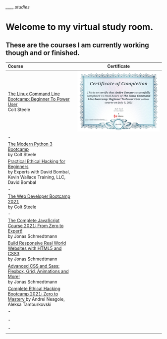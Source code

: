 ###### ____.studies
# Welcome to my virtual study room.
## These are the courses I am currently working though and or finished.

|Course|Certificate|
|:---|:---:|
|[The Linux Command Line Bootcamp: Beginner To Power User ](https://www.udemy.com/course/the-linux-command-line-bootcamp/ "The Linux Command Line Bootcamp: Beginner To Power User by Colt Steele") <br> Colt Steele|![Course Certification of Completion](./certs/theLinuxCommandLineBootcamp-ColtSteele-Certification.jpg "The Linux Command Line Bootcamp Beginner To Power User Certification")|
|-||
|[The Modern Python 3 Bootcamp](https://www.udemy.com/course/the-modern-python3-bootcamp/ "The Modern Python 3 Bootcamp by Colt Steele") <br> by Colt Steele|[](./certifications/)|
|[Practical Ethical Hacking for Beginners ](https://www.udemy.com/course/practical-ethical-hacking-for-beginners/ "Practical Ethical Hacking for Beginners by Experts with David Bombal, Kevin Wallace Training, LLC, David Bombal") <br> by Experts with David Bombal, Kevin Wallace Training, LLC, David Bombal|[](./certifications/)|
|-||
|[The Web Developer Bootcamp 2021 ](https://www.udemy.com/course/the-web-developer-bootcamp/ "The Web Developer Bootcamp 2021 by Colt Steele") <br> by Colt Steele|[](./certifications/)|
|-||
|[The Complete JavaScript Course 2021: From Zero to Expert! ](https://www.udemy.com/course/the-complete-javascript-course/ "The Complete JavaScript Course 2021: From Zero to Expert! by Jonas Schmedtmann") <br> by Jonas Schmedtmann|[](./certifications/)|
|[Build Responsive Real World Websites with HTML5 and CSS3](https://www.udemy.com/course/design-and-develop-a-killer-website-with-html5-and-css3/ "Build Responsive Real World Websites with HTML5 and CSS3 by Jonas Schmedtmann") <br> by Jonas Schmedtmann|[](./certifications/)|
|[Advanced CSS and Sass: Flexbox, Grid, Animations and More! ](https://www.udemy.com/course/advanced-css-and-sass/ "Advanced CSS and Sass: Flexbox, Grid, Animations and More! by Jonas Schmedtmann") <br> by Jonas Schmedtmann|[](./certifications/)|
|[Complete Ethical Hacking Bootcamp 2021: Zero to Mastery ](https://www.udemy.com/course/complete-ethical-hacking-bootcamp-zero-to-mastery/ "Complete Ethical Hacking Bootcamp 2021: Zero to Mastery by Andrei Neagoie, Aleksa Tamburkovski") by Andrei Neagoie, Aleksa Tamburkovski|[](./certifications/)|
|-||
|[]("")|[](./certifications/)|
|-||
|[]("")|[](./certifications/)|
|-||
|[]("")|[](./certifications/)|

